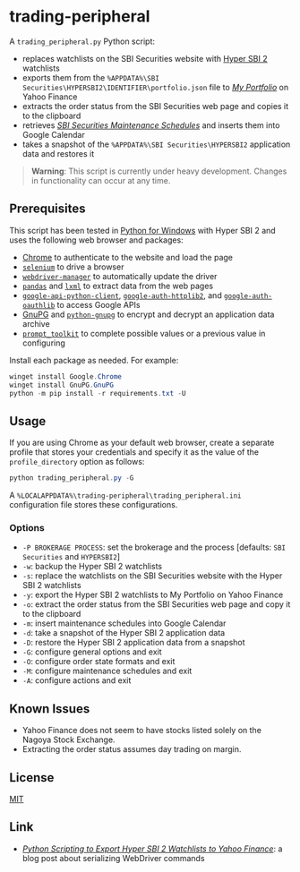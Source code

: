 # trading-peripheral #

<!-- Python script that exports Hyper SBI 2 watchlists to Yahoo Finance,
extracts order status, and inserts maintenance schedules into Google Calendar
-->

A `trading_peripheral.py` Python script:

  * replaces watchlists on the SBI Securities website with [Hyper SBI
    2](https://go.sbisec.co.jp/lp/lp_hyper_sbi2_211112.html) watchlists
  * exports them from the `%APPDATA%\SBI
    Securities\HYPERSBI2\IDENTIFIER\portfolio.json` file to [*My
    Portfolio*](https://finance.yahoo.com/portfolios) on Yahoo Finance
  * extracts the order status from the SBI Securities web page and copies it to
    the clipboard
  * retrieves [*SBI Securities Maintenance
    Schedules*](https://search.sbisec.co.jp/v2/popwin/info/home/pop6040_maintenance.html)
    and inserts them into Google Calendar
  * takes a snapshot of the `%APPDATA%\SBI Securities\HYPERSBI2` application
    data and restores it

> **Warning**: This script is currently under heavy development.  Changes in
> functionality can occur at any time.

## Prerequisites ##

This script has been tested in [Python for
Windows](https://www.python.org/downloads/windows/) with Hyper SBI 2 and uses
the following web browser and packages:

  * [Chrome](https://www.google.com/chrome/) to authenticate to the website and
    load the page
  * [`selenium`](https://www.selenium.dev/documentation/webdriver/) to drive a
    browser
  * [`webdriver-manager`](https://github.com/SergeyPirogov/webdriver_manager)
    to automatically update the driver
  * [`pandas`](https://pandas.pydata.org/) and
    [`lxml`](https://lxml.de/index.html) to extract data from the web pages
  * [`google-api-python-client`](https://googleapis.github.io/google-api-python-client/docs/),
    [`google-auth-httplib2`](https://github.com/googleapis/google-auth-library-python-httplib2),
    and
    [`google-auth-oauthlib`](https://github.com/googleapis/google-auth-library-python-oauthlib)
    to access Google APIs
  * [GnuPG](https://gnupg.org/index.html) and
    [`python-gnupg`](https://docs.red-dove.com/python-gnupg/) to encrypt and
    decrypt an application data archive
  * [`prompt_toolkit`](https://python-prompt-toolkit.readthedocs.io/en/master/index.html)
    to complete possible values or a previous value in configuring

Install each package as needed.  For example:

``` powershell
winget install Google.Chrome
winget install GnuPG.GnuPG
python -m pip install -r requirements.txt -U
```

## Usage ##

If you are using Chrome as your default web browser, create a separate profile
that stores your credentials and specify it as the value of the
`profile_directory` option as follows:

``` powershell
python trading_peripheral.py -G
```

A `%LOCALAPPDATA%\trading-peripheral\trading_peripheral.ini` configuration file
stores these configurations.

### Options ###

  * `-P BROKERAGE PROCESS`: set the brokerage and the process [defaults: `SBI
    Securities` and `HYPERSBI2`]
  * `-w`: backup the Hyper SBI 2 watchlists
  * `-s`: replace the watchlists on the SBI Securities website with the Hyper
    SBI 2 watchlists
  * `-y`: export the Hyper SBI 2 watchlists to My Portfolio on Yahoo Finance
  * `-o`: extract the order status from the SBI Securities web page and copy it
    to the clipboard
  * `-m`: insert maintenance schedules into Google Calendar
  * `-d`: take a snapshot of the Hyper SBI 2 application data
  * `-D`: restore the Hyper SBI 2 application data from a snapshot
  * `-G`: configure general options and exit
  * `-O`: configure order state formats and exit
  * `-M`: configure maintenance schedules and exit
  * `-A`: configure actions and exit

## Known Issues ##

  * Yahoo Finance does not seem to have stocks listed solely on the Nagoya
    Stock Exchange.
  * Extracting the order status assumes day trading on margin.

## License ##

[MIT](LICENSE.md)

## Link ##

  * [*Python Scripting to Export Hyper SBI 2 Watchlists to Yahoo
    Finance*](https://carmine560.blogspot.com/2023/02/python-scripting-to-export-hyper-sbi-2.html):
    a blog post about serializing WebDriver commands
